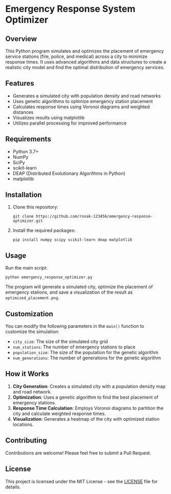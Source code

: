 # Emergency Response System Optimizer

## Overview

This Python program simulates and optimizes the placement of emergency service stations (fire, police, and medical) across a city to minimize response times. It uses advanced algorithms and data structures to create a realistic city model and find the optimal distribution of emergency services.

## Features

- Generates a simulated city with population density and road networks
- Uses genetic algorithms to optimize emergency station placement
- Calculates response times using Voronoi diagrams and weighted distances
- Visualizes results using matplotlib
- Utilizes parallel processing for improved performance

## Requirements

- Python 3.7+
- NumPy
- SciPy
- scikit-learn
- DEAP (Distributed Evolutionary Algorithms in Python)
- matplotlib

## Installation

1. Clone this repository:
   ```
   git clone https://github.com/ronak-123456/emergency-response-optimizer.git
   ```

2. Install the required packages:
   ```
   pip install numpy scipy scikit-learn deap matplotlib
   ```

## Usage

Run the main script:

```
python emergency_response_optimizer.py
```

The program will generate a simulated city, optimize the placement of emergency stations, and save a visualization of the result as `optimized_placement.png`.

## Customization

You can modify the following parameters in the `main()` function to customize the simulation:

- `city_size`: The size of the simulated city grid
- `num_stations`: The number of emergency stations to place
- `population_size`: The size of the population for the genetic algorithm
- `num_generations`: The number of generations for the genetic algorithm

## How it Works

1. **City Generation**: Creates a simulated city with a population density map and road network.
2. **Optimization**: Uses a genetic algorithm to find the best placement of emergency stations.
3. **Response Time Calculation**: Employs Voronoi diagrams to partition the city and calculate weighted response times.
4. **Visualization**: Generates a heatmap of the city with optimized station locations.

## Contributing

Contributions are welcome! Please feel free to submit a Pull Request.

## License

This project is licensed under the MIT License - see the [LICENSE](LICENSE) file for details.
